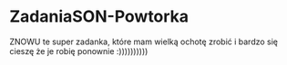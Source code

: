 # ZadaniaSON-Powtorka
ZNOWU te super zadanka, które mam wielką ochotę zrobić i bardzo się cieszę że je robię ponownie :))))))))))
